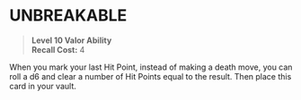 ﻿---
tags:
  - Ability
  - CharacterOption
name: 'UNBREAKABLE'
level: 10
domain: 'Valor'
type: 'Ability'
recall: '4'
description: 'When you mark your last Hit Point, instead of making a death move, you can roll a d6 and clear a number of Hit Points equal to the result. Then place this card in your vault.'
---
# UNBREAKABLE

> **Level 10 Valor Ability**  
> **Recall Cost:** 4

When you mark your last Hit Point, instead of making a death move, you can roll a d6 and clear a number of Hit Points equal to the result. Then place this card in your vault.
